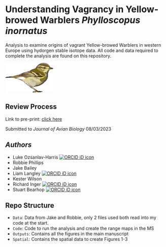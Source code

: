 # Understanding Vagrancy in Yellow-browed Warblers *Phylloscopus inornatus*
Analysis to examine origins of vagrant Yellow-browed Warblers in western Europe using hydorgen stable isotope data. All code and data required to complete the analysis are found on this repository.

<img src="YBW_illustration.png"
     alt="Yellow-browed Warbler"
     width="30%" 
     height="30%" />
     
## Review Process

Link to pre-print: [click here](https://www.authorea.com/users/574634/articles/628617-exploring-the-origins-of-vagrant-yellow-browed-warblers-in-western-europe)

Submitted to *Journal of Avian Biology* 08/03/2023

## *Authors*
- Luke Ozsanlav-Harris <a itemprop="sameAs" content="https://orcid.org/0000-0003-3889-6722" href="https://orcid.org/0000-0003-3889-6722" target="orcid.widget" rel="me noopener noreferrer" style="vertical-align:top;"><img src="https://orcid.org/sites/default/files/images/orcid_16x16.png" alt="ORCID iD icon" style="width:1em;margin-right:.5em;"/></a>
- Robbie Phillips 
- Jake Bailey
- Liam Langley <a itemprop="sameAs" content="https://orcid.org/0000-0001-9754-6517" href="https://orcid.org/0000-0001-9754-6517" target="orcid.widget" rel="me noopener noreferrer" style="vertical-align:top;"><img src="https://orcid.org/sites/default/files/images/orcid_16x16.png" alt="ORCID iD icon" style="width:1em;margin-right:.5em;"/></a>
- Kester Wilson
- Richard Inger <a itemprop="sameAs" content="https://orcid.org/0000-0003-1660-3706" href="https://orcid.org/0000-0003-1660-3706" target="orcid.widget" rel="me noopener noreferrer" style="vertical-align:top;"><img src="https://orcid.org/sites/default/files/images/orcid_16x16.png" alt="ORCID iD icon" style="width:1em;margin-right:.5em;"/></a>
- Stuart Bearhop <a itemprop="sameAs" content="https://orcid.org/0000-0002-5864-0129" href="https://orcid.org/0000-0002-5864-0129" target="orcid.widget" rel="me noopener noreferrer" style="vertical-align:top;"><img src="https://orcid.org/sites/default/files/images/orcid_16x16.png" alt="ORCID iD icon" style="width:1em;margin-right:.5em;"/></a>

## Repo Structure
- `Data`: Data from Jake and Robbie, only 2 files used both read into my code at the start. 
- `Code`: Code to run the analysis and create the range maps in the MS
- `Outputs`: Contains all the figures in the main manuscript
- `Spatial`: Contains the spatial data to create Figures 1-3
